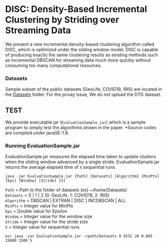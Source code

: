 # DISC: Density-Based Incremental Clustering by Striding over Streaming Data
We present a new incremental density-based clustering algorithm called DISC, which is optimized under the sliding window model.
DISC is capable of producing exactly the same clustering results as existing methods such as Incremental DBSCAN for streaming
data much more quickly without consuming too many computational resources.

### Datasets 
Sample subset of the public datasets (GeoLife, COVID19, IRIS) are located in the [Datasets](https://github.com/anonymous-star/DISC-sigmod2021/blob/master/Datasets)
 folder. 
For the privay issue, We do not upload the DTG dataset. 

## TEST 
We provide executable jar (`EvaluationSample.jar`) which is a sample program to simply test the algorithms shown in the paper. *Source codes are compiled under javaSE-1.8. 


### Running EvaluationSample.jar
EvaluationSample.jar measures the elapsed time taken to update clusters when the sliding window advanced by a single stride.
EvaluationSample.jar returns the average elapsed time of `X` sequential runs. 

```
java -jar EvaluationSample.jar [Path] [Datasets] [Algorithm] [MinPts] [Eps] [Window] [Stride] [X]
```
`Path` = Path to the folder of datasets (ex) ~/home/Datasets)   
`Datasets` = 0 | 1 | 2    (0: GeoLife, 1: COVID19, 2: IRIS)   
`Algorithm` = DBSCAN | EXTRAN | DISC | INCDBSCAN | ALL    
`MinPts` = Integer value for MinPts   
`Eps` = Double value for Epsilon    
`Window` = Integer value for the window size   
`Stride` = Integer value for the stride size    
`X` = Integer value for sequential runs

```
ex) java -jar EvaluationSample.jar ~/path/Datasets 0 DISC 20 0.005 15000 1500 5
```














